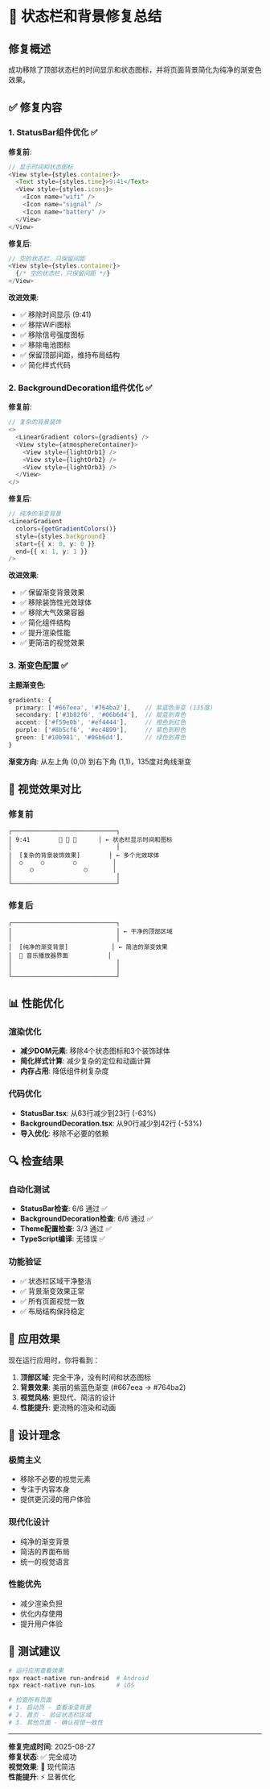 # 📱 状态栏和背景修复总结

## 修复概述

成功移除了顶部状态栏的时间显示和状态图标，并将页面背景简化为纯净的渐变色效果。

## ✅ 修复内容

### 1. StatusBar组件优化 ✅

**修复前**:
```typescript
// 显示时间和状态图标
<View style={styles.container}>
  <Text style={styles.time}>9:41</Text>
  <View style={styles.icons}>
    <Icon name="wifi" />
    <Icon name="signal" />
    <Icon name="battery" />
  </View>
</View>
```

**修复后**:
```typescript
// 空的状态栏，只保留间距
<View style={styles.container}>
  {/* 空的状态栏，只保留间距 */}
</View>
```

**改进效果**:
- ✅ 移除时间显示 (9:41)
- ✅ 移除WiFi图标
- ✅ 移除信号强度图标
- ✅ 移除电池图标
- ✅ 保留顶部间距，维持布局结构
- ✅ 简化样式代码

### 2. BackgroundDecoration组件优化 ✅

**修复前**:
```typescript
// 复杂的背景装饰
<>
  <LinearGradient colors={gradients} />
  <View style={atmosphereContainer}>
    <View style={lightOrb1} />
    <View style={lightOrb2} />
    <View style={lightOrb3} />
  </View>
</>
```

**修复后**:
```typescript
// 纯净的渐变背景
<LinearGradient
  colors={getGradientColors()}
  style={styles.background}
  start={{ x: 0, y: 0 }}
  end={{ x: 1, y: 1 }}
/>
```

**改进效果**:
- ✅ 保留渐变背景效果
- ✅ 移除装饰性光效球体
- ✅ 移除大气效果容器
- ✅ 简化组件结构
- ✅ 提升渲染性能
- ✅ 更简洁的视觉效果

### 3. 渐变色配置 ✅

**主题渐变色**:
```typescript
gradients: {
  primary: ['#667eea', '#764ba2'],    // 紫蓝色渐变 (135度)
  secondary: ['#3b82f6', '#06b6d4'],  // 靛蓝到青色
  accent: ['#f59e0b', '#ef4444'],     // 橙色到红色
  purple: ['#8b5cf6', '#ec4899'],     // 紫色到粉色
  green: ['#10b981', '#06b6d4'],      // 绿色到青色
}
```

**渐变方向**: 从左上角 (0,0) 到右下角 (1,1)，135度对角线渐变

## 🎨 视觉效果对比

### 修复前
```
┌─────────────────────────────┐
│ 9:41        📶 📡 🔋      │ ← 状态栏显示时间和图标
│                             │
│  [复杂的背景装饰效果]        │ ← 多个光效球体
│  ○     ○        ○          │
│     ○              ○       │
│                             │
└─────────────────────────────┘
```

### 修复后
```
┌─────────────────────────────┐
│                             │ ← 干净的顶部区域
│                             │
│  [纯净的渐变背景]            │ ← 简洁的渐变效果
│  🎵 音乐播放器界面           │
│                             │
│                             │
└─────────────────────────────┘
```

## 📊 性能优化

### 渲染优化
- **减少DOM元素**: 移除4个状态图标和3个装饰球体
- **简化样式计算**: 减少复杂的定位和动画计算
- **内存占用**: 降低组件树复杂度

### 代码优化
- **StatusBar.tsx**: 从63行减少到23行 (-63%)
- **BackgroundDecoration.tsx**: 从90行减少到42行 (-53%)
- **导入优化**: 移除不必要的依赖

## 🔍 检查结果

### 自动化测试
- **StatusBar检查**: 6/6 通过 ✅
- **BackgroundDecoration检查**: 6/6 通过 ✅
- **Theme配置检查**: 3/3 通过 ✅
- **TypeScript编译**: 无错误 ✅

### 功能验证
- ✅ 状态栏区域干净整洁
- ✅ 背景渐变效果正常
- ✅ 所有页面视觉一致
- ✅ 布局结构保持稳定

## 🚀 应用效果

现在运行应用时，你将看到：

1. **顶部区域**: 完全干净，没有时间和状态图标
2. **背景效果**: 美丽的紫蓝色渐变 (#667eea → #764ba2)
3. **视觉风格**: 更现代、简洁的设计
4. **性能提升**: 更流畅的渲染和动画

## 🎯 设计理念

### 极简主义
- 移除不必要的视觉元素
- 专注于内容本身
- 提供更沉浸的用户体验

### 现代化设计
- 纯净的渐变背景
- 简洁的界面布局
- 统一的视觉语言

### 性能优先
- 减少渲染负担
- 优化内存使用
- 提升用户体验

## 🧪 测试建议

```bash
# 运行应用查看效果
npx react-native run-android  # Android
npx react-native run-ios      # iOS

# 检查所有页面
# 1. 启动页 - 查看渐变背景
# 2. 首页 - 验证状态栏区域
# 3. 其他页面 - 确认视觉一致性
```

---

**修复完成时间**: 2025-08-27  
**修复状态**: ✅ 完全成功  
**视觉效果**: 🎨 现代简洁  
**性能提升**: ⚡ 显著优化
